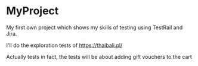 # MyProject
My first own project which shows my skills of testing using TestRail and Jira.

I'll do the exploration tests of https://thaibali.pl/ 

Actually tests in fact, the tests will be about adding gift vouchers to the cart
